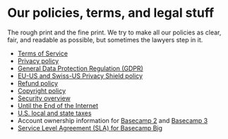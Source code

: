 # Our policies, terms, and legal stuff

The rough print and the fine print. We try to make all our policies as clear, fair, and readable as possible, but sometimes the lawyers step in it.

* [Terms of Service](terms/index.md)
* [Privacy policy](privacy/index.md)
* [General Data Protection Regulation (GDPR)](privacy/gdpr/index.md)
* [EU-US and Swiss-US Privacy Shield policy](privacy-shield/index.md)
* [Refund policy](refund/index.md)
* [Copyright policy](copyright/index.md)
* [Security overview](security/index.md)
* [Until the End of the Internet](until-the-end-of-the-internet/index.md)
* [U.S. local and state taxes](taxes/index.md)
* Account ownership information for [Basecamp 2](https://2.basecamp-help.com/article/411-account-ownership) and [Basecamp 3](ownership/index.md)
* [Service Level Agreement (SLA) for Basecamp Big](sla/index.md)

